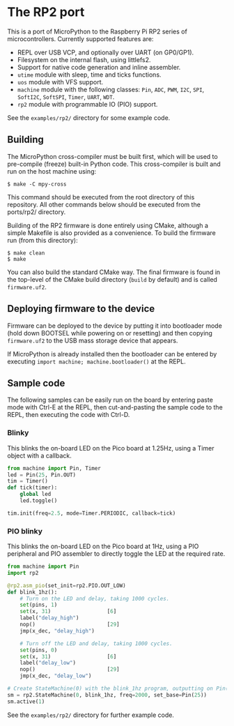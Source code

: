 # The RP2 port

This is a port of MicroPython to the Raspberry Pi RP2 series of microcontrollers.
Currently supported features are:

- REPL over USB VCP, and optionally over UART (on GP0/GP1).
- Filesystem on the internal flash, using littlefs2.
- Support for native code generation and inline assembler.
- `utime` module with sleep, time and ticks functions.
- `uos` module with VFS support.
- `machine` module with the following classes: `Pin`, `ADC`, `PWM`, `I2C`, `SPI`,
  `SoftI2C`, `SoftSPI`, `Timer`, `UART`, `WDT`.
- `rp2` module with programmable IO (PIO) support.

See the `examples/rp2/` directory for some example code.

## Building

The MicroPython cross-compiler must be built first, which will be used to
pre-compile (freeze) built-in Python code.  This cross-compiler is built and
run on the host machine using:

    $ make -C mpy-cross

This command should be executed from the root directory of this repository.
All other commands below should be executed from the ports/rp2/ directory.

Building of the RP2 firmware is done entirely using CMake, although a simple
Makefile is also provided as a convenience.  To build the firmware run (from
this directory):

    $ make clean
    $ make

You can also build the standard CMake way.  The final firmware is found in
the top-level of the CMake build directory (`build` by default) and is
called `firmware.uf2`.

## Deploying firmware to the device

Firmware can be deployed to the device by putting it into bootloader mode
(hold down BOOTSEL while powering on or resetting) and then copying
`firmware.uf2` to the USB mass storage device that appears.

If MicroPython is already installed then the bootloader can be entered by
executing `import machine; machine.bootloader()` at the REPL.

## Sample code

The following samples can be easily run on the board by entering paste mode
with Ctrl-E at the REPL, then cut-and-pasting the sample code to the REPL, then
executing the code with Ctrl-D.

### Blinky

This blinks the on-board LED on the Pico board at 1.25Hz, using a Timer object
with a callback.

```python
from machine import Pin, Timer
led = Pin(25, Pin.OUT)
tim = Timer()
def tick(timer):
    global led
    led.toggle()

tim.init(freq=2.5, mode=Timer.PERIODIC, callback=tick)
```

### PIO blinky

This blinks the on-board LED on the Pico board at 1Hz, using a PIO peripheral and
PIO assembler to directly toggle the LED at the required rate.

```python
from machine import Pin
import rp2

@rp2.asm_pio(set_init=rp2.PIO.OUT_LOW)
def blink_1hz():
    # Turn on the LED and delay, taking 1000 cycles.
    set(pins, 1)
    set(x, 31)                  [6]
    label("delay_high")
    nop()                       [29]
    jmp(x_dec, "delay_high")

    # Turn off the LED and delay, taking 1000 cycles.
    set(pins, 0)
    set(x, 31)                  [6]
    label("delay_low")
    nop()                       [29]
    jmp(x_dec, "delay_low")

# Create StateMachine(0) with the blink_1hz program, outputting on Pin(25).
sm = rp2.StateMachine(0, blink_1hz, freq=2000, set_base=Pin(25))
sm.active(1)
```

See the `examples/rp2/` directory for further example code.

